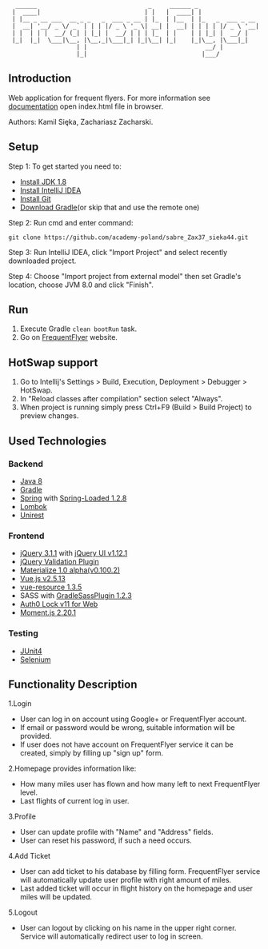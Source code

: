 ```
  ______                               _     ______ _
 |  ____|                             | |   |  ____| |
 | |__ _ __ ___  __ _ _   _  ___ _ __ | |_  | |__  | |_   _  ___ _ __
 |  __| '__/ _ \/ _` | | | |/ _ \ '_ \| __| |  __| | | | | |/ _ \ '__|
 | |  | | |  __/ (_| | |_| |  __/ | | | |_  | |    | | |_| |  __/ |
 |_|  |_|  \___|\__, |\__,_|\___|_| |_|\__| |_|    |_|\__, |\___|_|
                   | |                                 __/ |
                   |_|                                |___/
```

## Introduction
Web application for frequent flyers.
For more information see [documentation](https://github.com/academy-poland/sabre_Zax37_sieka44/tree/master/docs) open index.html file in browser.

Authors: Kamil Sięka, Zachariasz Zacharski. 
 
## Setup
Step 1: To get started you need to:
* [Install JDK 1.8](http://www.oracle.com/technetwork/java/javase/downloads/jdk8-downloads-2133151.html)
* [Install IntelliJ IDEA](https://www.jetbrains.com/idea/)
* [Install Git](https://git-scm.com/)
* [Download Gradle](https://gradle.org/)(or skip that and use the remote one)

Step 2: Run cmd and enter command:
```
git clone https://github.com/academy-poland/sabre_Zax37_sieka44.git
```
Step 3: Run IntelliJ IDEA, click "Import Project" and select recently downloaded project.

Step 4: Choose "Import project from external model" then set Gradle's location, choose JVM 8.0 and click "Finish".

## Run
1. Execute Gradle ```clean bootRun``` task.
2. Go on [FrequentFlyer](http://localhost:8080/) website.

## HotSwap support
1. Go to Intellij's Settings > Build, Execution, Deployment > Debugger > HotSwap.
2. In "Reload classes after compilation" section select "Always".
3. When project is running simply press Ctrl+F9 (Build > Build Project) to preview changes.

## Used Technologies
### Backend
* [Java 8](http://www.oracle.com/technetwork/java/javase/downloads/jdk8-downloads-2133151.html)
* [Gradle](https://gradle.org/)
* [Spring](https://projects.spring.io/spring-boot/) with [Spring-Loaded 1.2.8](https://github.com/spring-projects/spring-loaded)
* [Lombok](https://projectlombok.org/)
* [Unirest](http://unirest.io/java.html)
### Frontend
* [jQuery 3.1.1](http://jquery.com/) with [jQuery UI v1.12.1](https://jqueryui.com/)
* [jQuery Validation Plugin](https://jqueryvalidation.org/)
* [Materialize 1.0 alpha(v0.100.2)](http://materializecss.com/getting-started.html)
* [Vue.js v2.5.13](https://vuejs.org/v2/guide/installation.html)
* [vue-resource 1.3.5](https://github.com/pagekit/vue-resource)
* SASS with [GradleSassPlugin 1.2.3](https://github.com/kravemir/GradleSassPlugin)
* [Auth0 Lock v11 for Web](https://auth0.com/docs/libraries/lock/v11)
* [Moment.js 2.20.1](https://momentjs.com/)
### Testing
* [JUnit4](https://junit.org/junit4/)
* [Selenium](http://www.seleniumhq.org/)

## Functionality Description
1.Login
 * User can log in on account using Google+ or FrequentFlyer account.
 * If email or password would be wrong, suitable information will be provided.
 * If user does not have account on FrequentFlyer service it can be created, simply by filling up "sign up" form.

2.Homepage provides information like:
 * How many miles user has flown and how many left to next FrequentFlyer level. 
 * Last flights of current log in user.
 
3.Profile
* User can update profile with "Name" and "Address" fields.
* User can reset his password, if such a need occurs.

4.Add Ticket
* User can add ticket to his database by filling form. FrequentFlyer service will automatically update user profile with right amount of miles. 
* Last added ticket will occur in flight history on the homepage and user miles will be updated.

5.Logout
* User can logout by clicking on his name in the upper right corner. Service will automatically redirect user to log in screen.
